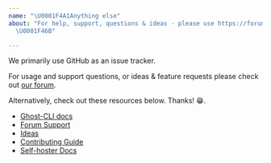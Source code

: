 ```yaml
---
name: "\U0001F4A1Anything else"
about: "For help, support, questions & ideas - please use https://forum.ghost.org
  \U0001F46B"

---
```


We primarily use GitHub as an issue tracker.

For usage and support questions, or ideas & feature requests please check out [our forum](https://forum.ghost.org).

Alternatively, check out these resources below. Thanks! 😁.

- [Ghost-CLI docs](https://ghost.org/docs/api/ghost-cli/)
- [Forum Support](https://forum.ghost.org/c/help)
- [Ideas](https://forum.ghost.org/c/Ideas)
- [Contributing Guide](https://ghost.org/docs/concepts/contributing/)
- [Self-hoster Docs](https://ghost.org/docs/install/ubuntu/)
